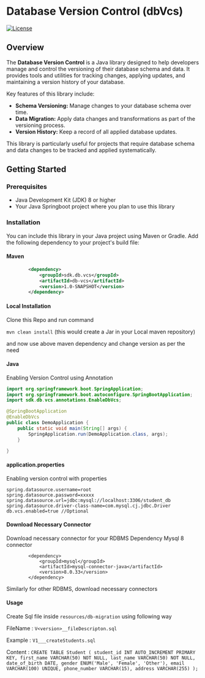 # Database Version Control (dbVcs)

[![License](https://img.shields.io/badge/License-MIT-blue.svg)](LICENSE)

## Overview

The **Database Version Control** is a Java library designed to help developers manage and control the versioning of their database schema and data. It provides tools and utilities for tracking changes, applying updates, and maintaining a version history of your database.

Key features of this library include:

- **Schema Versioning:** Manage changes to your database schema over time.
- **Data Migration:** Apply data changes and transformations as part of the versioning process.
- **Version History:** Keep a record of all applied database updates.

This library is particularly useful for projects that require database schema and data changes to be tracked and applied systematically.

## Getting Started

### Prerequisites

- Java Development Kit (JDK) 8 or higher
- Your Java Springboot project where you plan to use this library

### Installation

You can include this library in your Java project using Maven or Gradle. Add the following dependency to your project's build file:

#### Maven

```xml
		<dependency>
			<groupId>sdk.db.vcs</groupId>
			<artifactId>db-vcs</artifactId>
			<version>1.0-SNAPSHOT</version>
		</dependency>
```

#### Local Installation
Clone this Repo and run command 

```mvn clean install``` (this would create a Jar in your Local maven repository)

and now use above maven dependency and change version as per the need

#### Java
 Enabling Version Control using Annotation
```java
import org.springframework.boot.SpringApplication;
import org.springframework.boot.autoconfigure.SpringBootApplication;
import sdk.db.vcs.annotations.EnableDbVcs;

@SpringBootApplication
@EnableDbVcs
public class DemoApplication {
	public static void main(String[] args) {
		SpringApplication.run(DemoApplication.class, args);
	}

}
```

#### application.properties
 Enabling version control with properties

```
spring.datasource.username=root
spring.datasource.password=xxxxx
spring.datasource.url=jdbc:mysql://localhost:3306/student_db
spring.datasource.driver-class-name=com.mysql.cj.jdbc.Driver
db.vcs.enabled=true //Optional
```

#### Download Necessary Connector 

Download necessary connector for your RDBMS
Dependency Mysql 8 connector

```
		<dependency>
			<groupId>mysql</groupId>
			<artifactId>mysql-connector-java</artifactId>
			<version>8.0.33</version>
		</dependency>

```

Similarly for other RDBMS, download necessary connectors

#### Usage

Create Sql file inside ```resources/db-migration``` using following way

FileName : ```V<version>__fileDescripton.sql ```

Example : ```V1___createStudents.sql ```

Content : ```CREATE TABLE Student (
    student_id INT AUTO_INCREMENT PRIMARY KEY,
    first_name VARCHAR(50) NOT NULL,
    last_name VARCHAR(50) NOT NULL,
    date_of_birth DATE,
    gender ENUM('Male', 'Female', 'Other'),
    email VARCHAR(100) UNIQUE,
    phone_number VARCHAR(15),
    address VARCHAR(255)
);```
